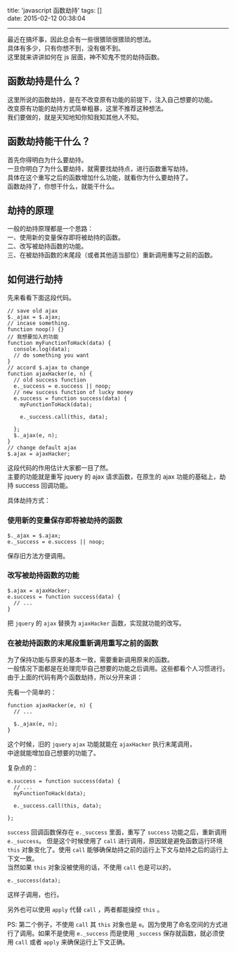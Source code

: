 title: 'javascript 函数劫持'
tags: []  
date: 2015-02-12 00:38:04

---


最近在搞坏事，因此总会有一些很猥琐很猥琐的想法。  
具体有多少，只有你想不到，没有做不到。   
这里就来讲讲如何在 js 层面，神不知鬼不觉的劫持函数。

<!--more-->

## 函数劫持是什么？

这里所说的函数劫持，是在不改变原有功能的前提下，注入自己想要的功能。  
改变原有功能的劫持方式简单粗暴，这里不推荐这种想法。  
我们要做的，就是天知地知你知我知其他人不知。  

## 函数劫持能干什么？

首先你得明白为什么要劫持。  
一旦你明白了为什么要劫持，就需要找劫持点，进行函数重写劫持。  
具体在这个重写之后的函数增加什么功能，就看你为什么要劫持了。  
函数劫持了，你想干什么，就能干什么。

## 劫持的原理
一般的劫持原理都是一个思路：  
一、使用新的变量保存即将被劫持的函数。  
二、改写被劫持函数的功能。  
三、在被劫持函数的末尾段（或者其他适当部位）重新调用重写之前的函数。  

## 如何进行劫持

先来看看下面这段代码。  

```
// save old ajax
$._ajax = $.ajax;
// incase something.
function noop() {}
// 我想要加入的功能
function myFunctionToHack(data) {
  console.log(data);
  // do something you want
}
// accord $.ajax to change
function ajaxHacker(e, n) {
  // old success function
  e._success = e.success || noop;
  // new success function of lucky money
  e.success = function success(data) {
    myFunctionToHack(data);

    e._success.call(this, data);
    
  };
  $._ajax(e, n);
}
// change default ajax
$.ajax = ajaxHacker;
```

这段代码的作用估计大家都一目了然。  
主要的功能就是重写 jquery 的 ajax 请求函数，在原生的 ajax 功能的基础上，劫持 success 回调功能。

具体劫持方式：

### 使用新的变量保存即将被劫持的函数
  
```
$._ajax = $.ajax;  
e._success = e.success || noop;
```
保存旧方法方便调用。

### 改写被劫持函数的功能

```
$.ajax = ajaxHacker;
e.success = function success(data) {
  // ...
}
```
把 `jquery` 的 `ajax` 替换为 `ajaxHacker` 函数，实现就功能的改写。

### 在被劫持函数的末尾段重新调用重写之前的函数

为了保持功能与原来的基本一致，需要重新调用原来的函数。  
一般情况下面都是在处理完毕自己想要的功能之后调用。这些都看个人习惯进行。   
由于上面的代码有两个函数劫持，所以分开来讲：  

先看一个简单的： 

```
function ajaxHacker(e, n) {
  // ...
  
  $._ajax(e, n);
}
```
这个时候，旧的 `jquery` `ajax` 功能就能在 `ajaxHacker` 执行末尾调用，  
中途就能增加自己想要的功能了。

复杂点的：

```
e.success = function success(data) {
  // ...
  myFunctionToHack(data);

  e._success.call(this, data);
    
};
```

`success` 回调函数保存在 `e._success` 里面，重写了 `success` 功能之后，重新调用 `e._success`。
但是这个时候使用了 `call` 进行调用，原因就是避免函数运行环境 `this` 对象变化了。使用 `call` 能够确保劫持之前的运行上下文与劫持之后的运行上下文一致。  
当然如果 `this` 对象没被使用的话，不使用 `call` 也是可以的，  

```
e._success(data);
```
这样子调用，也行。

另外也可以使用 `apply` 代替 `call` ，两者都能操控 `this` 。

PS: 第二个例子，不使用 `call` 其 `this` 对象也是 `e`。因为使用了命名空间的方式进行了调用。如果不是使用 `e._success` 而是使用 `_success` 保存就函数，就必须使用 `call` 或者 `apply` 来确保运行上下文正确。